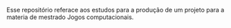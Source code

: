 Esse repositório referace aos estudos para a produção de um projeto para a materia de mestrado Jogos computacionais.
